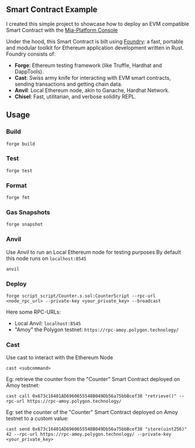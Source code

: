 ## Smart Contract Example

I created this simple project to showcase how to deploy an EVM compatible Smart Contract with the [Mia-Platform Console](https://mia-platform.eu/platform/console/)

Under the hood, this Smart Contract is bilt using [Foundry](https://book.getfoundry.sh): a fast, portable and modular toolkit for Ethereum application development written in Rust.  
Foundry consists of:

- **Forge**: Ethereum testing framework (like Truffle, Hardhat and DappTools).
- **Cast**: Swiss army knife for interacting with EVM smart contracts, sending transactions and getting chain data.
- **Anvil**: Local Ethereum node, akin to Ganache, Hardhat Network.
- **Chisel**: Fast, utilitarian, and verbose solidity REPL.

## Usage

### Build

```shell
forge build
```

### Test

```shell
forge test
```

### Format

```shell
forge fmt
```

### Gas Snapshots

```shell
forge snapshot
```

### Anvil

Use Anvil to run an Local Ethereum node for testing purposes
By default this node runs on `localhost:8545`

```shell
anvil
```

### Deploy

```shell
forge script script/Counter.s.sol:CounterScript --rpc-url <node_rpc_url> --private-key <your_private_key> --broadcast
```

Here some RPC-URLs:

- Local Anvil: `localhost:8545`
- "Amoy" the Polygon testnet: `https://rpc-amoy.polygon.technology/`

### Cast

Use cast to interact with the Ethereum Node

```shell
cast <subcommand>
```

Eg: retrieve the counter from the "Counter" Smart Contract deployed on Amoy testnet:

```shell
cast call 0x673c16401AD6960655548B049Db56a75bbBcef38 "retrieve()" --rpc-url https://rpc-amoy.polygon.technology/
```

Eg: set the counter of the "Counter" Smart Contract deployed on Amoy testnet to a custom value:

```shell
cast send 0x673c16401AD6960655548B049Db56a75bbBcef38 "store(uint256)" 42 --rpc-url https://rpc-amoy.polygon.technology/ --private-key <your_private_key>
```
